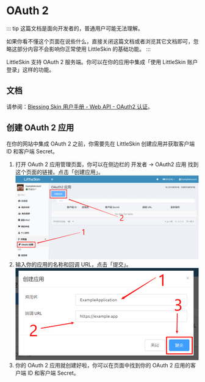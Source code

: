 # OAuth 2

::: tip
这篇文档是面向开发者的，普通用户可能无法理解。

如果你看不懂这个页面在说些什么，直接关闭这篇文档或者浏览其它文档即可，忽略这部分内容不会影响你正常使用 LittleSkin 的基础功能。
:::

LittleSkin 支持 OAuth 2 服务端。你可以在你的应用中集成「使用 LittleSkin 账户登录」这样的功能。

## 文档

请参阅：[Blessing Skin 用户手册 - Web API - OAuth2 认证](https://blessing.netlify.app/api/oauth.html)。

## 创建 OAuth 2 应用

在你的网站中集成 OAuth 2 之前，你需要先在 LittleSkin 创建应用并获取客户端 ID 和客户端 Secret。

1. 打开 OAuth 2 应用管理页面，你可以在侧边栏的 开发者 -> OAuth2 应用 找到这个页面的链接。点击「创建应用」。
![open-page](./assets/oauth2/open-page.png)
2. 输入你的应用的名称和回调 URL，点击「提交」。
![create-app](./assets/oauth2/create-app.png)
3. 你的 OAuth 2 应用就创建好啦，你可以在页面中找到你的 OAuth 2 应用的客户端 ID 和客户端 Secret。